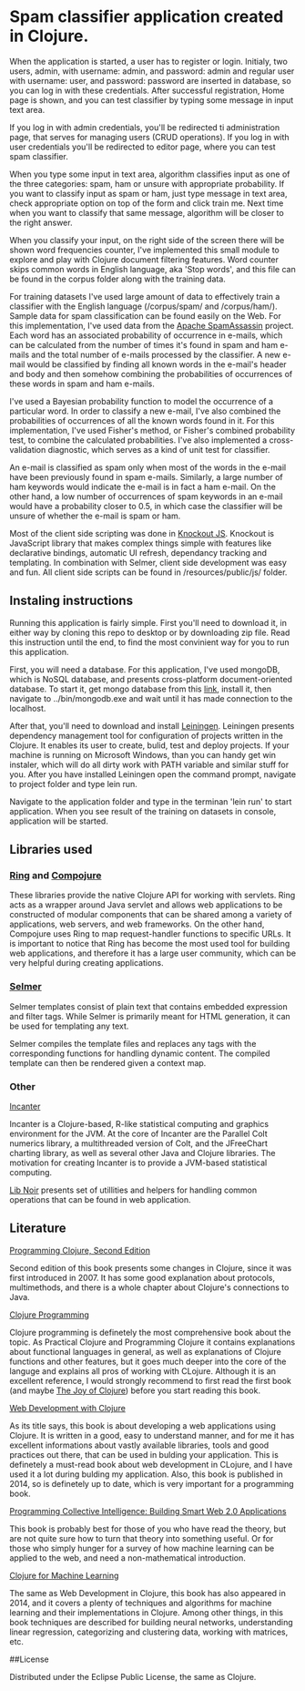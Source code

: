 # Spam classifier application created in Clojure.

  When the application is started, a user has to register or login. Initialy, two users, admin, with username: admin, and password: admin and regular user with username: user, and password: password are inserted in database, so you can log in with these credentials. After successful registration, Home page is shown, and you can test classifier by typing some message in input text area.
  
  If you log in with admin credentials, you'll be redirected ti administration page, that serves for managing users (CRUD operations). If you log in with user credentials you'll be redirected to editor page, where you can test spam classifier.
  
  When you type some input in text area, algorithm classifies input as one of the three categories: spam, ham or unsure with appropriate probability. If you want to classify input as spam or ham, just type message in text area, check appropriate option on top of the form and click train me. Next time when you want to classify that same message, algorithm will be closer to the right answer.
  
  When you classify your input, on the right side of the screen there will be shown word frequencies counter, I've implemented this small module to explore and play with Clojure document filtering features. Word counter skips common words in English language, aka 'Stop words', and this file can be found in the corpus folder along with the training data.
  
  For training datasets I've used large amount of data to effectively train a classifier with the English language (/corpus/spam/ and /corpus/ham/). Sample data for spam classification can be found easily on the Web. For this implementation, I've used data from the [Apache SpamAssassin](http://spamassassin.apache.org/publiccorpus/) project. Each word has an associated probability of occurrence in e-mails, which can be calculated from the number of times it's found in spam and ham e-mails and the total number of e-mails processed by the classifier. A new e-mail would be classified by finding all known words in the e-mail's header and body and then somehow combining the probabilities of occurrences of these words in spam and ham e-mails.
  
  I've used a Bayesian probability function to model the occurrence of a particular word. In order to classify a new e-mail, I've also combined the probabilities of occurrences of all the known words found in it. For this implementation, I've used Fisher's method, or Fisher's combined probability test, to combine the calculated probabilities. I've also implemented a cross-validation diagnostic, which serves as a kind of unit test for classifier.
  
  An e-mail is classified as spam only when most of the words in the e-mail have been previously found in spam e-mails. Similarly, a large number of ham keywords would indicate the e-mail is in fact a ham e-mail. On the other hand, a low number of occurrences of spam keywords in an e-mail would have a probability closer to 0.5, in which case the classifier will be unsure of whether the e-mail is spam or ham.
  
  Most of the client side scripting was done in [Knockout JS](http://knockoutjs.com/). Knockout is JavaScript library that makes complex things simple with features like declarative bindings, automatic UI refresh, dependancy tracking and templating. In combination with Selmer, client side development was easy and fun. All client side scripts can be found in /resources/public/js/ folder.

## Instaling instructions
  Running this application is fairly simple. First you'll need to download it, in either way by cloning this repo to desktop or by downloading zip file. Read this instruction until the end, to find the most convinient way for you to run this application.

  First, you will need a database. For this application, I've used mongoDB, which is NoSQL database, and presents cross-platform document-oriented database. To start it, get mongo database from this [link](http://www.mongodb.org), install it, then navigate to ../bin/mongodb.exe and wait until it has made connection to the localhost.

  After that, you'll need to download and install [Leiningen](http://leiningen.org). Leiningen presents dependency management tool for configuration of projects written in the Clojure. It enables its user to create, bulid, test and deploy projects. If your machine is running on Microsoft Windows, than you can handy get win instaler, which will do all dirty work with PATH variable and similar stuff for you. After you have installed Leiningen open the command prompt, navigate to project folder and type lein run.

Navigate to the application folder and type in the terminan 'lein run' to start application. When you see result of the training on datasets in console, application will be started.

## Libraries used

### [Ring](https://github.com/ring-clojure/ring) and [Compojure](https://github.com/weavejester/compojure)

  These libraries provide the native Clojure API for working with servlets. Ring acts as a wrapper around Java servlet and allows web applications to be constructed of modular components that can be shared among a variety of applications, web servers, and web frameworks. On the other hand, Compojure uses Ring to map request-handler functions to specific URLs. It is important to notice that Ring has become the most used tool for building web applications, and therefore it has a large user community, which can be very helpful during creating applications.

### [Selmer](https://github.com/yogthos/Selmer) 

  Selmer templates consist of plain text that contains embedded expression and filter tags. While Selmer is primarily meant for HTML generation, it can be used for templating any text.

  Selmer compiles the template files and replaces any tags with the corresponding functions for handling dynamic content. The compiled template can then be rendered given a context map.

### Other

[Incanter](https://github.com/incanter/incanter)

  Incanter is a Clojure-based, R-like statistical computing and graphics environment for the JVM. At the core of Incanter are the Parallel Colt numerics library, a multithreaded version of Colt, and the JFreeChart charting library, as well as several other Java and Clojure libraries. The motivation for creating Incanter is to provide a JVM-based statistical computing.

[Lib Noir](https://github.com/noir-clojure/lib-noir) presents set of utillities and helpers for handling common operations that can be found in web application.

## Literature

[Programming Clojure, Second Edition](http://www.amazon.com/Programming-Clojure-Stuart-Halloway/dp/1934356867)

  Second edition of this book presents some changes in Clojure, since it was first introduced in 2007. It has some good explanation about protocols, multimethods, and there is a whole chapter about Clojure's connections to Java.

[Clojure Programming](http://www.amazon.com/Clojure-Programming-Chas-Emerick/dp/1449394701/ref=pd_sim_b_1?ie=UTF8&refRID=0KCSHHVCSA3Z3YCX6JAF)

  Clojure programming is definetely the most comprehensive book about the topic. As Practical Clojure and Programming Clojure it contains explanations about functional languages in general, as well as explanations of Clojure functions and other features, but it goes much deeper into the core of the languge and explains all pros of working with CLojure. Although it is an excellent reference, I would strongly recommend to first read the first book (and maybe [The Joy of Clojure](http://www.amazon.com/The-Joy-Clojure-Thinking-Way/dp/1935182641/ref=pd_sim_b_2?ie=UTF8&refRID=0KCSHHVCSA3Z3YCX6JAF)) before you start reading this book.   

[Web Development with Clojure](http://www.amazon.com/Web-Development-Clojure-Build-Bulletproof/dp/1937785645/ref=pd_sim_b_3?ie=UTF8&refRID=0KCSHHVCSA3Z3YCX6JAF)

  As its title says, this book is about developing a web applications using Clojure. It is written in a good, easy to understand manner, and for me it has excellent informations about vastly available libraries, tools and good practices out there, that can be used in bulding your application. This is definetely a must-read book about web development in CLojure, and I have used it a lot during bulding my application. Also, this book is published in 2014, so is definetely up to date, which is very important for a programming book.
  
[Programming Collective Intelligence: Building Smart Web 2.0 Applications](http://www.amazon.com/Programming-Collective-Intelligence-Building-Applications/dp/0596529325)
  
  This book is probably best for those of you who have read the theory, but are not quite sure how to turn that theory into something useful. Or for those who simply hunger for a survey of how machine learning can be applied to the web, and need a non-mathematical introduction.
  
[Clojure for Machine Learning](http://www.amazon.com/Clojure-Machine-Learning-Akhil-Wali/dp/1783284358)

  The same as Web Development in Clojure, this book has also appeared in 2014, and it covers a plenty of techniques and algorithms for machine learning and their implementations in Clojure. Among other things, in this book techniques are described for building neural networks, understanding linear regression, categorizing and clustering data, working with matrices, etc.
  
##License

Distributed under the Eclipse Public License, the same as Clojure.
